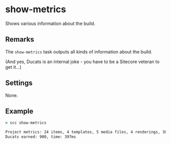 show-metrics
===========
Shows various information about the build.

Remarks
-------
The `show-metrics` task outputs all kinds of information about the build.

(And yes, Ducats is an internal joke - you have to be a Sitecore veteran to get it...)

Settings
--------
None.

Example
-------
```cmd
> scc show-metrics

Project metrics: 24 items, 4 templates, 5 media files, 4 renderings, 30 files
Ducats earned: 900, time: 397ms
```